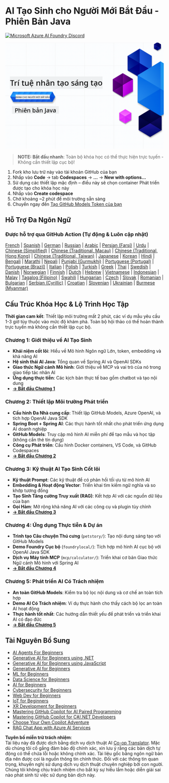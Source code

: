 <!--
CO_OP_TRANSLATOR_METADATA:
{
  "original_hash": "0f080f1f2a635610b5f6eff5a58a9590",
  "translation_date": "2025-07-25T07:51:09+00:00",
  "source_file": "README.md",
  "language_code": "vi"
}
-->
# AI Tạo Sinh cho Người Mới Bắt Đầu - Phiên Bản Java
[![Microsoft Azure AI Foundry Discord](https://dcbadge.limes.pink/api/server/ByRwuEEgH4)](https://discord.com/invite/ByRwuEEgH4)

![AI Tạo Sinh cho Người Mới Bắt Đầu - Phiên Bản Java](../../translated_images/beg-genai-series.61edc4a6b2cc54284fa2d70eda26dc0ca2669e26e49655b842ea799cd6e16d2a.vi.png)

> **NOTE: Bắt đầu nhanh**: Toàn bộ khóa học có thể thực hiện trực tuyến - Không cần thiết lập cục bộ!
1. Fork kho lưu trữ này vào tài khoản GitHub của bạn
2. Nhấp vào **Code** → tab **Codespaces** → **...** → **New with options...**
3. Sử dụng các thiết lập mặc định – điều này sẽ chọn container Phát triển được tạo cho khóa học này
4. Nhấp vào **Create codespace**
5. Chờ khoảng ~2 phút để môi trường sẵn sàng
6. Chuyển ngay đến [Tạo GitHub Models Token của bạn](./02-SetupDevEnvironment/README.md#step-2-create-a-github-personal-access-token)

## Hỗ Trợ Đa Ngôn Ngữ

### Được hỗ trợ qua GitHub Action (Tự động & Luôn cập nhật)

[French](../fr/README.md) | [Spanish](../es/README.md) | [German](../de/README.md) | [Russian](../ru/README.md) | [Arabic](../ar/README.md) | [Persian (Farsi)](../fa/README.md) | [Urdu](../ur/README.md) | [Chinese (Simplified)](../zh/README.md) | [Chinese (Traditional, Macau)](../mo/README.md) | [Chinese (Traditional, Hong Kong)](../hk/README.md) | [Chinese (Traditional, Taiwan)](../tw/README.md) | [Japanese](../ja/README.md) | [Korean](../ko/README.md) | [Hindi](../hi/README.md) | [Bengali](../bn/README.md) | [Marathi](../mr/README.md) | [Nepali](../ne/README.md) | [Punjabi (Gurmukhi)](../pa/README.md) | [Portuguese (Portugal)](../pt/README.md) | [Portuguese (Brazil)](../br/README.md) | [Italian](../it/README.md) | [Polish](../pl/README.md) | [Turkish](../tr/README.md) | [Greek](../el/README.md) | [Thai](../th/README.md) | [Swedish](../sv/README.md) | [Danish](../da/README.md) | [Norwegian](../no/README.md) | [Finnish](../fi/README.md) | [Dutch](../nl/README.md) | [Hebrew](../he/README.md) | [Vietnamese](./README.md) | [Indonesian](../id/README.md) | [Malay](../ms/README.md) | [Tagalog (Filipino)](../tl/README.md) | [Swahili](../sw/README.md) | [Hungarian](../hu/README.md) | [Czech](../cs/README.md) | [Slovak](../sk/README.md) | [Romanian](../ro/README.md) | [Bulgarian](../bg/README.md) | [Serbian (Cyrillic)](../sr/README.md) | [Croatian](../hr/README.md) | [Slovenian](../sl/README.md) | [Ukrainian](../uk/README.md) | [Burmese (Myanmar)](../my/README.md)

## Cấu Trúc Khóa Học & Lộ Trình Học Tập

**Thời gian cam kết**: Thiết lập môi trường mất 2 phút, các ví dụ mẫu yêu cầu 1-3 giờ tùy thuộc vào mức độ khám phá. Toàn bộ hội thảo có thể hoàn thành trực tuyến mà không cần thiết lập cục bộ.

### **Chương 1: Giới thiệu về AI Tạo Sinh**
- **Khái niệm cốt lõi**: Hiểu về Mô hình Ngôn ngữ Lớn, token, embedding và khả năng AI
- **Hệ sinh thái AI Java**: Tổng quan về Spring AI và OpenAI SDKs
- **Giao thức Ngữ cảnh Mô hình**: Giới thiệu về MCP và vai trò của nó trong giao tiếp tác nhân AI
- **Ứng dụng thực tiễn**: Các kịch bản thực tế bao gồm chatbot và tạo nội dung
- **[→ Bắt đầu Chương 1](./01-IntroToGenAI/README.md)**

### **Chương 2: Thiết lập Môi trường Phát triển**
- **Cấu hình Đa Nhà cung cấp**: Thiết lập GitHub Models, Azure OpenAI, và tích hợp OpenAI Java SDK
- **Spring Boot + Spring AI**: Các thực hành tốt nhất cho phát triển ứng dụng AI doanh nghiệp
- **GitHub Models**: Truy cập mô hình AI miễn phí để tạo mẫu và học tập (không cần thẻ tín dụng)
- **Công cụ Phát triển**: Cấu hình Docker containers, VS Code, và GitHub Codespaces
- **[→ Bắt đầu Chương 2](./02-SetupDevEnvironment/README.md)**

### **Chương 3: Kỹ thuật AI Tạo Sinh Cốt lõi**
- **Kỹ thuật Prompt**: Các kỹ thuật để có phản hồi tối ưu từ mô hình AI
- **Embedding & Hoạt động Vector**: Triển khai tìm kiếm ngữ nghĩa và so khớp tương đồng
- **Tạo Sinh Tăng cường Truy xuất (RAG)**: Kết hợp AI với các nguồn dữ liệu của bạn
- **Gọi Hàm**: Mở rộng khả năng AI với các công cụ và plugin tùy chỉnh
- **[→ Bắt đầu Chương 3](./03-CoreGenerativeAITechniques/README.md)**

### **Chương 4: Ứng dụng Thực tiễn & Dự án**
- **Trình tạo Câu chuyện Thú cưng** (`petstory/`): Tạo nội dung sáng tạo với GitHub Models
- **Demo Foundry Cục bộ** (`foundrylocal/`): Tích hợp mô hình AI cục bộ với OpenAI Java SDK
- **Dịch vụ Máy tính MCP** (`mcp/calculator/`): Triển khai cơ bản Giao thức Ngữ cảnh Mô hình với Spring AI
- **[→ Bắt đầu Chương 4](./04-PracticalSamples/README.md)**

### **Chương 5: Phát triển AI Có Trách nhiệm**
- **An toàn GitHub Models**: Kiểm tra bộ lọc nội dung và cơ chế an toàn tích hợp
- **Demo AI Có Trách nhiệm**: Ví dụ thực hành cho thấy cách bộ lọc an toàn AI hoạt động
- **Thực hành tốt nhất**: Các hướng dẫn thiết yếu để phát triển và triển khai AI có đạo đức
- **[→ Bắt đầu Chương 5](./05-ResponsibleGenAI/README.md)**

## Tài Nguyên Bổ Sung 

- [AI Agents For Beginners](https://github.com/microsoft/ai-agents-for-beginners)
- [Generative AI for Beginners using .NET](https://github.com/microsoft/Generative-AI-for-beginners-dotnet)
- [Generative AI for Beginners using JavaScript](https://github.com/microsoft/generative-ai-with-javascript)
- [Generative AI for Beginners](https://github.com/microsoft/generative-ai-for-beginners)
- [ML for Beginners](https://aka.ms/ml-beginners)
- [Data Science for Beginners](https://aka.ms/datascience-beginners)
- [AI for Beginners](https://aka.ms/ai-beginners)
- [Cybersecurity for Beginners](https://github.com/microsoft/Security-101)
- [Web Dev for Beginners](https://aka.ms/webdev-beginners)
- [IoT for Beginners](https://aka.ms/iot-beginners)
- [XR Development for Beginners](https://github.com/microsoft/xr-development-for-beginners)
- [Mastering GitHub Copilot for AI Paired Programming](https://aka.ms/GitHubCopilotAI)
- [Mastering GitHub Copilot for C#/.NET Developers](https://github.com/microsoft/mastering-github-copilot-for-dotnet-csharp-developers)
- [Choose Your Own Copilot Adventure](https://github.com/microsoft/CopilotAdventures)
- [RAG Chat App with Azure AI Services](https://github.com/Azure-Samples/azure-search-openai-demo-java)

**Tuyên bố miễn trừ trách nhiệm**:  
Tài liệu này đã được dịch bằng dịch vụ dịch thuật AI [Co-op Translator](https://github.com/Azure/co-op-translator). Mặc dù chúng tôi cố gắng đảm bảo độ chính xác, xin lưu ý rằng các bản dịch tự động có thể chứa lỗi hoặc không chính xác. Tài liệu gốc bằng ngôn ngữ bản địa nên được coi là nguồn thông tin chính thức. Đối với các thông tin quan trọng, khuyến nghị sử dụng dịch vụ dịch thuật chuyên nghiệp bởi con người. Chúng tôi không chịu trách nhiệm cho bất kỳ sự hiểu lầm hoặc diễn giải sai nào phát sinh từ việc sử dụng bản dịch này.